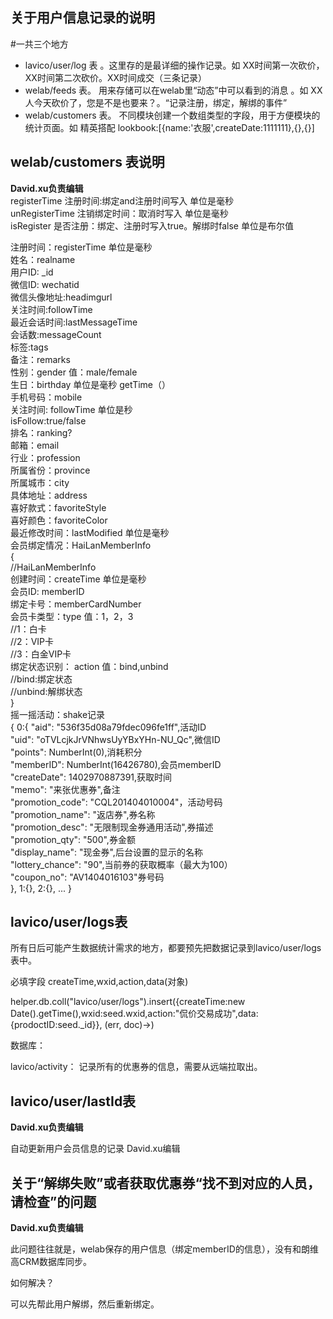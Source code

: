 ## 关于用户信息记录的说明

#一共三个地方
- lavico/user/log 表 。这里存的是最详细的操作记录。如 XX时间第一次砍价，XX时间第二次砍价。XX时间成交（三条记录）
- welab/feeds 表。 用来存储可以在welab里“动态”中可以看到的消息  。如 XX人今天砍价了，您是不是也要来？。“记录注册，绑定，解绑的事件”
- welab/customers 表。 不同模块创建一个数组类型的字段，用于方便模块的统计页面。如 精英搭配  lookbook:[{name:'衣服',createDate:1111111},{},{}]


<h2>welab/customers 表说明</h2>
<b>David.xu负责编辑</b><br/>
registerTime 注册时间:绑定and注册时间写入 单位是毫秒<br/>
unRegisterTime 注销绑定时间：取消时写入 单位是毫秒<br/>
isRegister 是否注册：绑定、注册时写入true。解绑时false 单位是布尔值<br/>

注册时间：registerTime 单位是毫秒<br/>
姓名：realname<br/>
用户ID: _id<br/>
微信ID: wechatid<br/>
微信头像地址:headimgurl<br/>
关注时间:followTime<br/>
最近会话时间:lastMessageTime<br/>
会话数:messageCount<br/>
标签:tags<br/>
备注：remarks<br/>
性别：gender     值：male/female<br/>
生日：birthday   单位是毫秒 getTime（）<br/>
手机号码：mobile<br/>
关注时间: followTime 单位是秒<br/>
isFollow:true/false<br/>
排名：ranking?<br/>
邮箱：email<br/>
行业：profession<br/>
所属省份：province<br/>
所属城市：city<br/>
具体地址：address<br/>
喜好款式：favoriteStyle<br/>
喜好颜色：favoriteColor<br/>
最近修改时间：lastModified 单位是毫秒<br/>
会员绑定情况：HaiLanMemberInfo<br/>
	     {<br/>
		//HaiLanMemberInfo<br/>
	        创建时间：createTime 单位是毫秒<br/>
		会员ID: memberID<br/>
		绑定卡号：memberCardNumber<br/>
		会员卡类型：type 值：1，2，3<br/>
		//1：白卡<br/>
		//2：VIP卡<br/>
		//3：白金VIP卡<br/>
 	        绑定状态识别： action 值：bind,unbind<br/>
		//bind:绑定状态<br/>
		//unbind:解绑状态<br/>
		}<br/>
摇一摇活动：shake记录<br/>
{
   0:{
      "aid": "536f35d08a79fdec096fe1ff",活动ID<br/>
      "uid": "oTVLcjkJrVNhwsUyYBxYHn-NU_Qc",微信ID<br/>
      "points": NumberInt(0),消耗积分<br/>
      "memberID": NumberInt(16426780),会员memberID<br/>
      "createDate": 1402970887391,获取时间<br/>
      "memo": "来张优惠券",备注<br/>
      "promotion_code": "CQL201404010004"，活动号码<br/>
      "promotion_name": "返店券",券名称<br/>
      "promotion_desc": "无限制现金券通用活动",券描述<br/>
      "promotion_qty": "500",券金额<br/>
      "display_name": "现金券",后台设置的显示的名称<br/>
      "lottery_chance": "90",当前券的获取概率（最大为100）<br/>
      "coupon_no": "AV1404016103"券号码<br/>
   },
   1:{},
   2:{},
   ...
}


<h2>lavico/user/logs表</h2>
所有日后可能产生数据统计需求的地方，都要预先把数据记录到lavico/user/logs表中。

必填字段 createTime,wxid,action,data(对象)

helper.db.coll("lavico/user/logs").insert({createTime:new Date().getTime(),wxid:seed.wxid,action:"侃价交易成功",data:{prodoctID:seed._id}}, (err, doc)->)


数据库：

lavico/activity： 记录所有的优惠券的信息，需要从远端拉取出。
<h2>lavico/user/lastId表</h2>
<b>David.xu负责编辑</b><br/>

自动更新用户会员信息的记录
David.xu编辑

<h2>关于“解绑失败”或者获取优惠券“找不到对应的人员，请检查”的问题</h2>
<b>David.xu负责编辑</b><br/>

此问题往往就是，welab保存的用户信息（绑定memberID的信息），没有和朗维高CRM数据库同步。

如何解决？

可以先帮此用户解绑，然后重新绑定。


